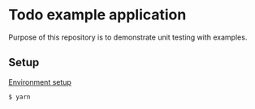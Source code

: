 # Todo example application

Purpose of this repository is to demonstrate unit testing with examples.

## Setup

[Environment setup](https://reactnative.dev/docs/environment-setup)

`$ yarn`
